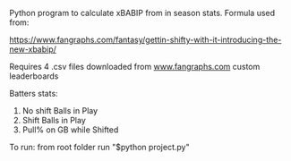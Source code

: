 Python program to calculate xBABIP from in season stats. Formula used from:

https://www.fangraphs.com/fantasy/gettin-shifty-with-it-introducing-the-new-xbabip/

Requires 4 .csv files downloaded from www.fangraphs.com custom leaderboards

Batters stats:

1) No shift Balls in Play
2) Shift Balls in Play
3) Pull% on GB while Shifted

To run:
from root folder run
"$python project.py"
